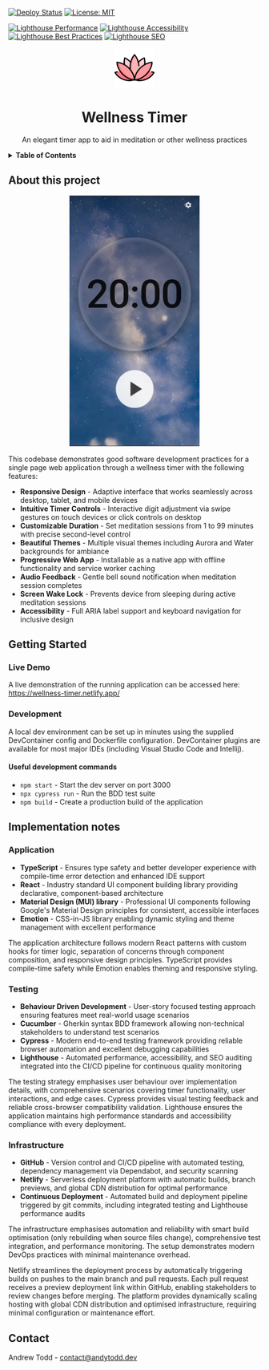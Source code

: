 [![Deploy Status](https://api.netlify.com/api/v1/badges/12003f20-8161-4f15-957d-2bb7893625ee/deploy-status)](https://app.netlify.com/projects/wellness-timer/deploys) [![License: MIT](https://img.shields.io/badge/License-MIT-yellow.svg)](https://opensource.org/licenses/MIT)

[![Lighthouse Performance](https://img.shields.io/badge/dynamic/json?url=https%3A%2F%2Fwellness-timer.netlify.app%2Freports%2Flighthouse.json&query=%24.categories.performance.score&suffix=%25&label=lighthouse%20performance&color=brightgreen&style=flat&logoColor=white&logo=lighthouse)](https://wellness-timer.netlify.app/reports/lighthouse.html) [![Lighthouse Accessibility](https://img.shields.io/badge/dynamic/json?url=https%3A%2F%2Fwellness-timer.netlify.app%2Freports%2Flighthouse.json&query=%24.categories.accessibility.score&suffix=%25&label=lighthouse%20accessibility&color=brightgreen&style=flat&logoColor=white&logo=lighthouse)](https://wellness-timer.netlify.app/reports/lighthouse.html) [![Lighthouse Best Practices](https://img.shields.io/badge/dynamic/json?url=https%3A%2F%2Fwellness-timer.netlify.app%2Freports%2Flighthouse.json&query=%24.categories%5B%27best-practices%27%5D.score&suffix=%25&label=lighthouse%20best%20practices&color=brightgreen&style=flat&logoColor=white&logo=lighthouse)](https://wellness-timer.netlify.app/reports/lighthouse.html) [![Lighthouse SEO](https://img.shields.io/badge/dynamic/json?url=https%3A%2F%2Fwellness-timer.netlify.app%2Freports%2Flighthouse.json&query=%24.categories.seo.score&suffix=%25&label=lighthouse%20seo&color=yellow&style=flat&logoColor=white&logo=lighthouse)](https://wellness-timer.netlify.app/reports/lighthouse.html)

<div align="center">
  <a href="https://github.com/othneildrew/Best-README-Template">
    <img src="src/images/lotus.png" alt="Logo" width="80" height="80">
  </a>

  <h1 align="center">Wellness Timer</h3>

  <p align="center">
    An elegant timer app to aid in meditation or other wellness practices
    <br />
  </p>
</div>

<details>
<summary><strong>Table of Contents</strong></summary>

- [About this project](#about-this-project)
- [Getting Started](#getting-started)
  - [Live Demo](#live-demo)
  - [Development](#development)
- [Implementation notes](#implementation-notes)
  - [Application](#application)
  - [Testing](#testing)
  - [Infrastructure](#infrastructure)
- [Contact](#contact)

</details>

## About this project

<div align="center">
<img src="rm_images/timer_screen_shot.webp" height="500px" />
</div>

This codebase demonstrates good software development practices for a single page web application through a wellness timer with the following features:

- **Responsive Design** - Adaptive interface that works seamlessly across desktop, tablet, and mobile devices
- **Intuitive Timer Controls** - Interactive digit adjustment via swipe gestures on touch devices or click controls on desktop
- **Customizable Duration** - Set meditation sessions from 1 to 99 minutes with precise second-level control
- **Beautiful Themes** - Multiple visual themes including Aurora and Water backgrounds for ambiance
- **Progressive Web App** - Installable as a native app with offline functionality and service worker caching
- **Audio Feedback** - Gentle bell sound notification when meditation session completes
- **Screen Wake Lock** - Prevents device from sleeping during active meditation sessions
- **Accessibility** - Full ARIA label support and keyboard navigation for inclusive design

## Getting Started

### Live Demo

A live demonstration of the running application can be accessed here: https://wellness-timer.netlify.app/

### Development

A local dev environment can be set up in minutes using the supplied DevContainer config and Dockerfile configuration. DevContainer plugins are available for most major IDEs (including Visual Studio Code and Intellij).

#### Useful development commands

- `npm start` - Start the dev server on port 3000
- `npx cypress run` - Run the BDD test suite
- `npm build` - Create a production build of the application

## Implementation notes

### Application

- **TypeScript** - Ensures type safety and better developer experience with compile-time error detection and enhanced IDE support
- **React** - Industry standard UI component building library providing declarative, component-based architecture
- **Material Design (MUI) library** - Professional UI components following Google's Material Design principles for consistent, accessible interfaces
- **Emotion** - CSS-in-JS library enabling dynamic styling and theme management with excellent performance

The application architecture follows modern React patterns with custom hooks for timer logic, separation of concerns through component composition, and responsive design principles. TypeScript provides compile-time safety while Emotion enables theming and responsive styling.

### Testing

- **Behaviour Driven Development** - User-story focused testing approach ensuring features meet real-world usage scenarios
- **Cucumber** - Gherkin syntax BDD framework allowing non-technical stakeholders to understand test scenarios
- **Cypress** - Modern end-to-end testing framework providing reliable browser automation and excellent debugging capabilities
- **Lighthouse** - Automated performance, accessibility, and SEO auditing integrated into the CI/CD pipeline for continuous quality monitoring

The testing strategy emphasises user behaviour over implementation details, with comprehensive scenarios covering timer functionality, user interactions, and edge cases. Cypress provides visual testing feedback and reliable cross-browser compatibility validation. Lighthouse ensures the application maintains high performance standards and accessibility compliance with every deployment.

### Infrastructure

- **GitHub** - Version control and CI/CD pipeline with automated testing, dependency management via Dependabot, and security scanning
- **Netlify** - Serverless deployment platform with automatic builds, branch previews, and global CDN distribution for optimal performance
- **Continuous Deployment** - Automated build and deployment pipeline triggered by git commits, including integrated testing and Lighthouse performance audits

The infrastructure emphasises automation and reliability with smart build optimisation (only rebuilding when source files change), comprehensive test integration, and performance monitoring. The setup demonstrates modern DevOps practices with minimal maintenance overhead.

Netlify streamlines the deployment process by automatically triggering builds on pushes to the main branch and pull requests. Each pull request receives a preview deployment link within GitHub, enabling stakeholders to review changes before merging. The platform provides dynamically scaling hosting with global CDN distribution and optimised infrastructure, requiring minimal configuration or maintenance effort.

## Contact

Andrew Todd - contact@andytodd.dev
